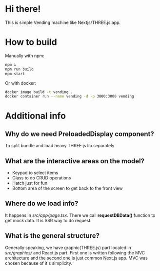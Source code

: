 # Hi there!

This is simple Vending machine like Nextjs/THREE.js app.

# How to build

Manually with npm:

```bash
npm i
npm run build
npm start
```

Or with docker:

```bash
docker image build -t vending .
docker container run --name vending -d -p 3000:3000 vending
```

# Additional info

## Why do we need PreloadedDisplay component?

To split bundle and load heavy THREE.js lib separately

## What are the interactive areas on the model?

-   Keypad to select items
-   Glass to do CRUD operations
-   Hatch just for fun
-   Bottom area of the screen to get back to the front view

## Where do we load info?

It happens in _src/app/page.tsx_. There we call **requestDBData()** function to get mock data. It is SSR way to do request.

## What is the general structure?

Generally speaking, we have graphic(THREE.js) part located in _src/graphics/_ and React.js part. First one is written following the MVC architecture and the second one is just common Next.js app. MVC was chosen because of it's simplicity.

